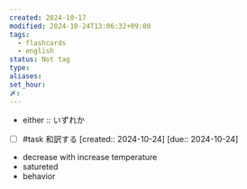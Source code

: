 ```yaml
---
created: 2024-10-17
modified: 2024-10-24T13:06:32+09:00
tags:
  - flashcards
  - english
status: Not tag
type: 
aliases: 
set_hour: 
〆: 
---
```



- either :: いずれか
- [ ] #task 和訳する  [created:: 2024-10-24]  [due:: 2024-10-24]
- decrease with increase temperature
- satureted
- behavior

